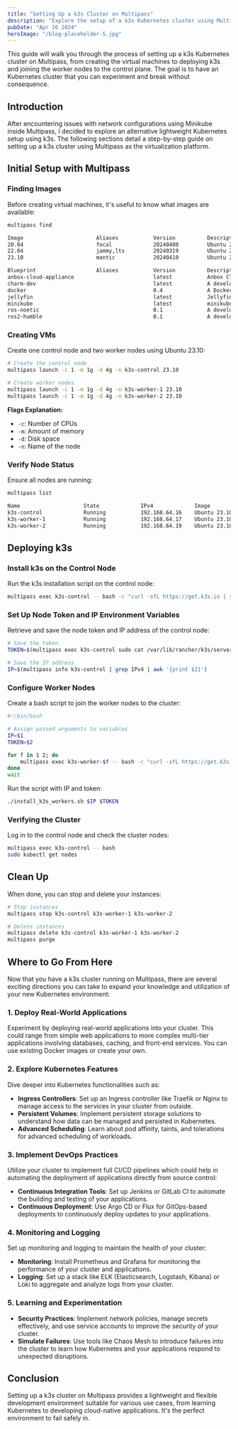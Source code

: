 ```yaml
---
title: "Setting Up a k3s Cluster on Multipass"
description: "Explore the setup of a k3s Kubernetes cluster using Multipass, offering a streamlined, resource-efficient environment ideal for Kubernetes experimentation and learning."
pubDate: "Apr 16 2024"
heroImage: "/blog-placeholder-5.jpg"
---
```



This guide will walk you through the process of setting up a k3s Kubernetes cluster on Multipass, from creating the virtual machines to deploying k3s and joining the worker nodes to the control plane. The goal is to have an Kubernetes cluster that you can experiment and break without consequence.

## Introduction

After encountering issues with network configurations using Minikube inside Multipass, I decided to explore an alternative lightweight Kubernetes setup using k3s. The following sections detail a step-by-step guide on setting up a k3s cluster using Multipass as the virtualization platform.

## Initial Setup with Multipass

### Finding Images

Before creating virtual machines, it's useful to know what images are available:

```bash
multipass find
```

```bash
Image                       Aliases           Version          Description
20.04                       focal             20240408         Ubuntu 20.04 LTS
22.04                       jammy,lts         20240319         Ubuntu 22.04 LTS
23.10                       mantic            20240410         Ubuntu 23.10

Blueprint                   Aliases           Version          Description
anbox-cloud-appliance                         latest           Anbox Cloud Appliance
charm-dev                                     latest           A development and testing environment for charmers
docker                                        0.4              A Docker environment with Portainer and related tools
jellyfin                                      latest           Jellyfin is a Free Software Media System that puts you in control of managing and streaming your media.
minikube                                      latest           minikube is local Kubernetes
ros-noetic                                    0.1              A development and testing environment for ROS Noetic.
ros2-humble                                   0.1              A development and testing environment for ROS 2 Humble.
```

### Creating VMs

Create one control node and two worker nodes using Ubuntu 23.10:

```bash
# Create the control node
multipass launch -c 1 -m 1g -d 4g -n k3s-control 23.10

# Create worker nodes
multipass launch -c 1 -m 1g -d 4g -n k3s-worker-1 23.10
multipass launch -c 1 -m 1g -d 4g -n k3s-worker-2 23.10
```

**Flags Explanation:**

- `-c`: Number of CPUs
- `-m`: Amount of memory
- `-d`: Disk space
- `-n`: Name of the node

### Verify Node Status

Ensure all nodes are running:

```bash
multipass list
```

```bash
Name                    State             IPv4             Image
k3s-control             Running           192.168.64.16    Ubuntu 23.10
k3s-worker-1            Running           192.168.64.17    Ubuntu 23.10
k3s-worker-2            Running           192.168.64.19    Ubuntu 23.10
```

## Deploying k3s

### Install k3s on the Control Node

Run the k3s installation script on the control node:

```bash
multipass exec k3s-control -- bash -c "curl -sfL https://get.k3s.io | sh -"
```

### Set Up Node Token and IP Environment Variables

Retrieve and save the node token and IP address of the control node:

```bash
# Save the token
TOKEN=$(multipass exec k3s-control sudo cat /var/lib/rancher/k3s/server/node-token)

# Save the IP address
IP=$(multipass info k3s-control | grep IPv4 | awk '{print $2}')
```

### Configure Worker Nodes

Create a bash script to join the worker nodes to the cluster:

```bash
#!/bin/bash

# Assign passed arguments to variables
IP=$1
TOKEN=$2

for f in 1 2; do
    multipass exec k3s-worker-$f -- bash -c "curl -sfL https://get.k3s.io | K3S_URL='https://${IP}:6443' K3S_TOKEN='${TOKEN}' sh -" &
done
wait
```

Run the script with IP and token:

```bash
./install_k3s_workers.sh $IP $TOKEN
```

### Verifying the Cluster

Log in to the control node and check the cluster nodes:

```bash
multipass exec k3s-control -- bash
sudo kubectl get nodes
```

## Clean Up

When done, you can stop and delete your instances:

```bash
# Stop instances
multipass stop k3s-control k3s-worker-1 k3s-worker-2

# Delete instances
multipass delete k3s-control k3s-worker-1 k3s-worker-2
multipass purge
```

## Where to Go From Here

Now that you have a k3s cluster running on Multipass, there are several exciting directions you can take to expand your knowledge and utilization of your new Kubernetes environment:

### 1. **Deploy Real-World Applications**

Experiment by deploying real-world applications into your cluster. This could range from simple web applications to more complex multi-tier applications involving databases, caching, and front-end services. You can use existing Docker images or create your own.

### 2. **Explore Kubernetes Features**

Dive deeper into Kubernetes functionalities such as:

- **Ingress Controllers**: Set up an Ingress controller like Traefik or Nginx to manage access to the services in your cluster from outside.
- **Persistent Volumes**: Implement persistent storage solutions to understand how data can be managed and persisted in Kubernetes.
- **Advanced Scheduling**: Learn about pod affinity, taints, and tolerations for advanced scheduling of workloads.

### 3. **Implement DevOps Practices**

Utilize your cluster to implement full CI/CD pipelines which could help in automating the deployment of applications directly from source control:

- **Continuous Integration Tools**: Set up Jenkins or GitLab CI to automate the building and testing of your applications.
- **Continuous Deployment**: Use Argo CD or Flux for GitOps-based deployments to continuously deploy updates to your applications.

### 4. **Monitoring and Logging**

Set up monitoring and logging to maintain the health of your cluster:

- **Monitoring**: Install Prometheus and Grafana for monitoring the performance of your cluster and applications.
- **Logging**: Set up a stack like ELK (Elasticsearch, Logstash, Kibana) or Loki to aggregate and analyze logs from your cluster.

### 5. **Learning and Experimentation**

- **Security Practices**: Implement network policies, manage secrets effectively, and use service accounts to improve the security of your cluster.
- **Simulate Failures**: Use tools like Chaos Mesh to introduce failures into the cluster to learn how Kubernetes and your applications respond to unexpected disruptions.

## Conclusion

Setting up a k3s cluster on Multipass provides a lightweight and flexible development environment suitable for various use cases, from learning Kubernetes to developing cloud-native applications. It's the perfect environment to fail safely in.
